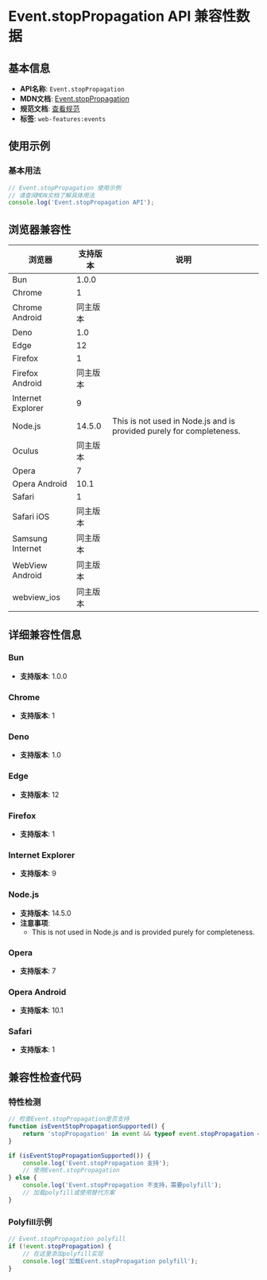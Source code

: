 # Event.stopPropagation API 兼容性数据

## 基本信息

- **API名称**: `Event.stopPropagation`
- **MDN文档**: [Event.stopPropagation](https://developer.mozilla.org/docs/Web/API/Event/stopPropagation)
- **规范文档**: [查看规范](https://dom.spec.whatwg.org/#ref-for-dom-event-stoppropagation①)
- **标签**: `web-features:events`

## 使用示例

### 基本用法

```javascript
// Event.stopPropagation 使用示例
// 请查阅MDN文档了解具体用法
console.log('Event.stopPropagation API');
```

## 浏览器兼容性

| 浏览器 | 支持版本 | 说明 |
|--------|----------|------|
| Bun | 1.0.0 |  |
| Chrome | 1 |  |
| Chrome Android | 同主版本 |  |
| Deno | 1.0 |  |
| Edge | 12 |  |
| Firefox | 1 |  |
| Firefox Android | 同主版本 |  |
| Internet Explorer | 9 |  |
| Node.js | 14.5.0 | This is not used in Node.js and is provided purely for completeness. |
| Oculus | 同主版本 |  |
| Opera | 7 |  |
| Opera Android | 10.1 |  |
| Safari | 1 |  |
| Safari iOS | 同主版本 |  |
| Samsung Internet | 同主版本 |  |
| WebView Android | 同主版本 |  |
| webview_ios | 同主版本 |  |

## 详细兼容性信息

### Bun

- **支持版本**: 1.0.0

### Chrome

- **支持版本**: 1

### Deno

- **支持版本**: 1.0

### Edge

- **支持版本**: 12

### Firefox

- **支持版本**: 1

### Internet Explorer

- **支持版本**: 9

### Node.js

- **支持版本**: 14.5.0
- **注意事项**:
  - This is not used in Node.js and is provided purely for completeness.

### Opera

- **支持版本**: 7

### Opera Android

- **支持版本**: 10.1

### Safari

- **支持版本**: 1

## 兼容性检查代码

### 特性检测

```javascript
// 检查Event.stopPropagation是否支持
function isEventStopPropagationSupported() {
    return 'stopPropagation' in event && typeof event.stopPropagation === 'function';
}

if (isEventStopPropagationSupported()) {
    console.log('Event.stopPropagation 支持');
    // 使用Event.stopPropagation
} else {
    console.log('Event.stopPropagation 不支持，需要polyfill');
    // 加载polyfill或使用替代方案
}
```

### Polyfill示例

```javascript
// Event.stopPropagation polyfill
if (!event.stopPropagation) {
    // 在这里添加polyfill实现
    console.log('加载Event.stopPropagation polyfill');
}
```

